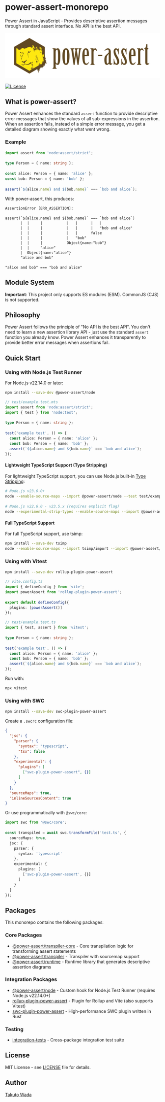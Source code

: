 # power-assert-monorepo

Power Assert in JavaScript - Provides descriptive assertion messages through standard assert interface. No API is the best API.

[![power-assert][power-assert-banner]][power-assert-url]

[![License][license-image]][license-url]

## What is power-assert?

Power Assert enhances the standard `assert` function to provide descriptive error messages that show the values of all sub-expressions in the assertion. When an assertion fails, instead of a simple error message, you get a detailed diagram showing exactly what went wrong.

### Example

```typescript
import assert from 'node:assert/strict';

type Person = { name: string };

const alice: Person = { name: 'alice' };
const bob: Person = { name: 'bob' };

assert(`${alice.name} and ${bob.name}` === `bob and alice`);
```

With power-assert, this produces:

```
AssertionError [ERR_ASSERTION]:

assert(`${alice.name} and ${bob.name}` === `bob and alice`)
       |  |     |           |   |      |   |
       |  |     |           |   |      |   "bob and alice"
       |  |     |           |   |      false
       |  |     |           |   "bob"
       |  |     |           Object{name:"bob"}
       |  |     "alice"
       |  Object{name:"alice"}
       "alice and bob"

"alice and bob" === "bob and alice"
```

## Module System

**Important**: This project only supports ES modules (ESM). CommonJS (CJS) is not supported.

## Philosophy

Power Assert follows the principle of "No API is the best API". You don't need to learn a new assertion library API - just use the standard `assert` function you already know. Power Assert enhances it transparently to provide better error messages when assertions fail.

## Quick Start

### Using with Node.js Test Runner

For Node.js v22.14.0 or later:

```bash
npm install --save-dev @power-assert/node
```

```typescript
// test/example.test.mts
import assert from 'node:assert/strict';
import { test } from 'node:test';

type Person = { name: string };

test('example test', () => {
  const alice: Person = { name: 'alice' };
  const bob: Person = { name: 'bob' };
  assert(`${alice.name} and ${bob.name}` === `bob and alice`);
});
```

#### Lightweight TypeScript Support (Type Stripping)

For lightweight TypeScript support, you can use Node.js built-in [Type Stripping](https://nodejs.org/docs/latest/api/typescript.html#type-stripping):

```bash
# Node.js v23.6.0+
node --enable-source-maps --import @power-assert/node --test test/example.test.ts

# Node.js v22.6.0 - v23.5.x (requires explicit flag)
node --experimental-strip-types --enable-source-maps --import @power-assert/node --test test/example.test.ts
```

#### Full TypeScript Support

For full TypeScript support, use tsimp:

```bash
npm install --save-dev tsimp
node --enable-source-maps --import tsimp/import --import @power-assert/node --test test/example.test.ts
```

### Using with Vitest

```bash
npm install --save-dev rollup-plugin-power-assert
```

```typescript
// vite.config.ts
import { defineConfig } from 'vite';
import powerAssert from 'rollup-plugin-power-assert';

export default defineConfig({
  plugins: [powerAssert()]
});
```

```typescript
// test/example.test.ts
import { test, assert } from 'vitest';

type Person = { name: string };

test('example test', () => {
  const alice: Person = { name: 'alice' };
  const bob: Person = { name: 'bob' };
  assert(`${alice.name} and ${bob.name}` === `bob and alice`);
});
```

Run with:
```bash
npx vitest
```

### Using with SWC

```bash
npm install --save-dev swc-plugin-power-assert
```

Create a `.swcrc` configuration file:

```json
{
  "jsc": {
    "parser": {
      "syntax": "typescript",
      "tsx": false
    },
    "experimental": {
      "plugins": [
        ["swc-plugin-power-assert", {}]
      ]
    }
  },
  "sourceMaps": true,
  "inlineSourcesContent": true
}
```

Or use programmatically with `@swc/core`:

```typescript
import swc from '@swc/core';

const transpiled = await swc.transformFile('test.ts', {
  sourceMaps: true,
  jsc: {
    parser: {
      syntax: 'typescript'
    },
    experimental: {
      plugins: [
        ['swc-plugin-power-assert', {}]
      ]
    }
  }
});
```

## Packages

This monorepo contains the following packages:

### Core Packages

- [@power-assert/transpiler-core](packages/transpiler-core) - Core transpilation logic for transforming assert statements
- [@power-assert/transpiler](packages/transpiler) - Transpiler with sourcemap support
- [@power-assert/runtime](packages/runtime) - Runtime library that generates descriptive assertion diagrams

### Integration Packages

- [@power-assert/node](packages/node) - Custom hook for Node.js Test Runner (requires Node.js v22.14.0+)
- [rollup-plugin-power-assert](packages/rollup-plugin-power-assert) - Plugin for Rollup and Vite (also supports Vitest)
- [swc-plugin-power-assert](packages/swc-plugin-power-assert) - High-performance SWC plugin written in Rust

### Testing

- [integration-tests](packages/integration-tests) - Cross-package integration test suite

## License

MIT License - see [LICENSE](LICENSE) file for details.

## Author

[Takuto Wada](https://github.com/twada)

[power-assert-url]: https://github.com/power-assert-js
[power-assert-banner]: https://raw.githubusercontent.com/power-assert-js/power-assert-js-logo/master/banner/banner-official-fullcolor.png

[license-url]: https://twada.mit-license.org/
[license-image]: https://img.shields.io/badge/license-MIT-brightgreen.svg
